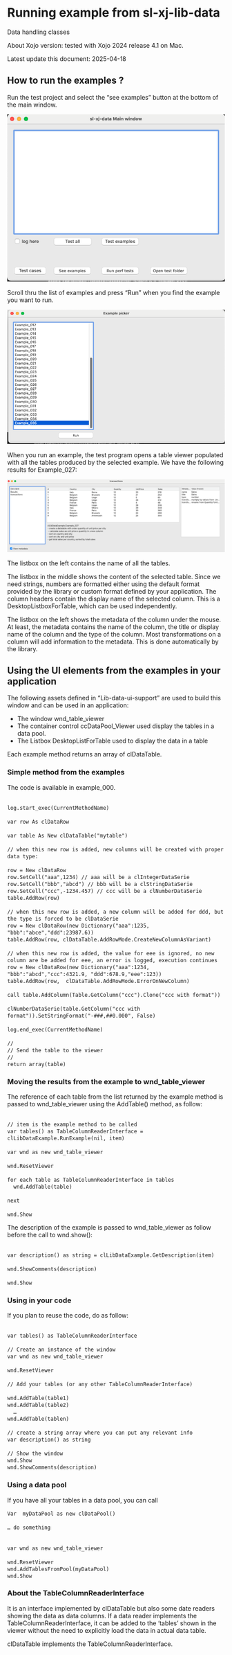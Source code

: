 # Running example from  sl-xj-lib-data

Data handling classes

About Xojo version: tested with Xojo 2024 release 4.1 on Mac.

Latest update this document: 2025-04-18


## How to run the examples ?

Run the test project and select the “see examples” button at the bottom of the main window.
 

![Alt text](assets/MainWindow.png?raw=true "")

Scroll thru the list of examples and press “Run” when you find the example you want to run.

![Alt text](assets/ExamplePicker.png?raw=true "")


When you run an example, the test program opens a table viewer populated with all the tables produced by the selected example. We have the following results for Example_027:

![Alt text](assets/Example_027.png?raw=true "")

The listbox on the left contains the name of all the tables.

The listbox in the middle shows the content of the selected table. Since we need strings, numbers are formatted either using the default format provided by the library or custom format defined by your application. The column headers contain the display name of the selected column. This is a DesktopListboxForTable, which can be used independently.

The listbox on the left shows the metadata of the column under the mouse. At least, the metadata contains the name of the column, the title or display name of the column and the type of the column. Most transformations on a column will add information to the metadata. This is done automatically by the library.


## Using the UI elements from the examples in your application

The following assets defined in “Lib-data-ui-support” are used to build this window and can be used in an application:

- The window wnd\_table\_viewer
- The container control ccDataPool_Viewer used display the tables in a data pool.
- The Listbox DesktopListForTable used to display the data in a table

Each example method returns an array of clDataTable.

### Simple method from the examples 

The code is available in example_000.

```xojo

log.start_exec(CurrentMethodName)

var row As clDataRow

var table As New clDataTable("mytable")

// when this new row is added, new columns will be created with proper data type:

row = New clDataRow
row.SetCell("aaa",1234) // aaa will be a clIntegerDataSerie
row.SetCell("bbb","abcd") // bbb will be a clStringDataSerie
row.SetCell("ccc",-1234.457) // ccc will be a clNumberDataSerie
table.AddRow(row)

// when this new row is added, a new column will be added for ddd, but the type is forced to be clDataSerie
row = New clDataRow(new Dictionary("aaa":1235, "bbb":"abce","ddd":23987.6))
table.AddRow(row, clDataTable.AddRowMode.CreateNewColumnAsVariant)

// when this new row is added, the value for eee is ignored, no new column are be added for eee, an error is logged, execution continues
row = New clDataRow(new Dictionary("aaa":1234, "bbb":"abcd","ccc":4321.9, "ddd":678.9,"eee":123))
table.AddRow(row,  clDataTable.AddRowMode.ErrorOnNewColumn)

call table.AddColumn(Table.GetColumn("ccc").Clone("ccc with format"))

clNumberDataSerie(table.GetColumn("ccc with format")).SetStringFormat("-###,##0.000", False) 

log.end_exec(CurrentMethodName)

//
// Send the table to the viewer
//
return array(table)

```

### Moving the results from the example to wnd\_table\_viewer

The reference of each table from the list returned by the example method is passed to  wnd\_table\_viewer using the AddTable() method, as follow:

```xojo

// item is the example method to be called
var tables() as TableColumnReaderInterface = clLibDataExample.RunExample(nil, item)

var wnd as new wnd_table_viewer

wnd.ResetViewer

for each table as TableColumnReaderInterface in tables
  wnd.AddTable(table)
  
next

wnd.Show

```
The description of the example is passed to  wnd\_table\_viewer as follow before the call to wnd.show():

```xojo

var description() as string = clLibDataExample.GetDescription(item)

wnd.ShowComments(description)

wnd.Show

```


### Using in your code

If you plan to reuse the code, do as follow:

```xojo

var tables() as TableColumnReaderInterface

// Create an instance of the window
var wnd as new wnd_table_viewer

wnd.ResetViewer

// Add your tables (or any other TableColumnReaderInterface)

wnd.AddTable(table1)
wnd.AddTable(table2)
  …
wnd.AddTable(tablen)

// create a string array where you can put any relevant info
var description() as string 

// Show the window
wnd.Show
wnd.ShowComments(description)

```
### Using a data pool

If you have all your tables in a data pool, you can call

```xojo
Var  myDataPool as new clDataPool()

… do something


var wnd as new wnd_table_viewer

wnd.ResetViewer
wnd.AddTablesFromPool(myDataPool)
wnd.Show

```



### About the TableColumnReaderInterface

It is an interface implemented by clDataTable but also some date readers showing the data as data columns. If a data reader implements the TableColumnReaderInterface, it can be added to the ‘tables’ shown in the viewer without the need to explicitly load the data in actual data table. 

clDataTable implements the TableColumnReaderInterface.





